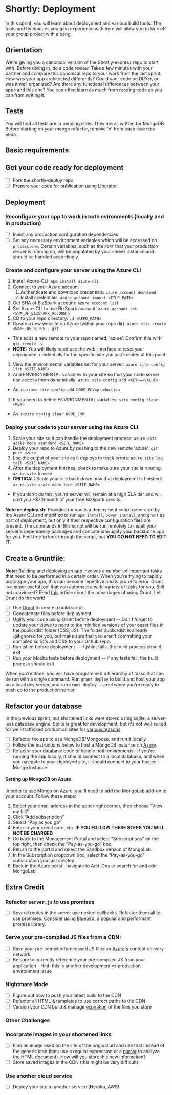 Shortly: Deployment
==============

In this sprint, you will learn about deployment and various build tools. The tools and techniques you gain experience with here will allow you to kick off your group project with a bang.

## Orientation

We're giving you a canonical version of the Shortly-express repo to start with. Before diving in, do a code review. Take a few minutes with your partner and compare this canonical repo to your work from the last sprint. How was your app architected differently? Could your code be DRYer, or was it well organized? Are there any functional differences between your apps and this one? You can often learn as much from reading code as you can from writing it.

## Tests

You will find all tests are in pending state. They are all written for MongoDB. Before starting on your mongo refactor, remove 'x' from each `describe` block.

## Basic requirements

## Get your code ready for deployment

 * [ ] Fork the shortly-deploy repo
 * [ ] Prepare your code for publication using [Liberator](https://github.com/hackreactor/curriculum/wiki/Publicizing-Your-Hack-Reactor-Repositories)

## Deployment

<!--  * [ ] Read about [how to use node modules](http://www.windowsazure.com/en-us/documentation/articles/nodejs-use-node-modules-windows-azure-apps/) with Azure.  -->

### Reconfigure your app to work in both evironments (locally and in production)

 * [ ] Inject any production configuration dependencies
 * [ ] Set any necessary environment variables which will be accessed on `process.env`. Certain variables, such as the `PORT` that your production server is running on, will be populated by your server instance and should be handled accordingly.

### Create and configure your server using the Azure CLI

1. Install Azure-CLI: `npm install azure-cli`
1. Connect to your Azure account
    1. Authenticate and download credentials: `azure account download`
    1. Install credentials: `azure account import <FILE_PATH>`
1. Get SHA of BizSpark account: `azure account list`
1. Set Azure-CLI to use BizSpark account: `azure account set <SHA_OF_BIZSPARK_ACCOUNT>`
1. CD to your repo directory: `cd <REPO_PATH>`
1. Create a new website on Azure (within your repo dir): `azure site create <NAME_OF_SITE> --git`
  - This adds a new remote to your repo named, 'azure'. Confirm this with `git remote -v`
  - __NOTE:__ You will likely need use the web-interface to reset your deployment credentials for the specific site you just created at this point
1. View the environmental variables set for your server: `azure site config list <SITE_NAME>`
1. Add ENVIRONMENTAL variables to your site so that your node server can access them dynamically: `azure site config add <KEY>=<VALUE>`  
 - As in: `azure site config add NODE_ENV=production`
1. If you need to delete ENVIRONMENTAL variables: `site config clear <KEY>` 
 - As in:`site config clear NODE_ENV`

### Deploy your code to your server using the Azure CLI

1. Scale your site so it can handle the deployment process: `azure site scale mode standard <SITE_NAME>`
1. Deploy your repo to Azure by pushing to the new remote 'azure': `git push azure`
1. Log the output of your site as it deploys to track errors: `azure site log tail <SITE_NAME>`
1. After the deployment finishes, check to make sure your site is running: `azure site browse`
1. __CRITICAL:__ Scale your site back down now that deployment is finished: `azure site scale mode free <SITE_NAME>`
  - If you don't do this, you're server will remain at a high SLA tier and will cost you ~$70/month of your free BizSpark credits.

**Note on deploy.sh:** Provided for you is a deployment script generated by the Azure CLI and modified to run `npm install`, `bower install`, and `grunt` as part of deployment, but only if their respective configuration files are present. The commands in this script will be run remotely to install your server's dependency packages and concatenate/uglify your backbone app for you. Feel free to look through the script, but **YOU DO NOT NEED TO EDIT IT**.


## Create a Gruntfile:

**Note:** Building and deploying an app involves a number of important tasks that need to be performed in a certain order. When you're trying to rapidly prototype your app, this can become repetitive and is prone to error. Grunt is a super useful tool that can automate a wide variety of tasks for you. Still not convinced? Read [this](http://24ways.org/2013/grunt-is-not-weird-and-hard/) article about the advantages of using Grunt. Let Grunt do the work!

 * [ ] Use [Grunt](http://gruntjs.com/) to create a build script
 * [ ] Concatenate files before deployment
 * [ ] Uglify your code using Grunt before deployment -- Don't forget to update your views to point to the minified versions of your asset files in the public/dist folder (CSS, JS). The folder public/dist is already .gitignored for you, but make sure that you aren't committing your compiled scripts and CSS to your Github repo.
 * [ ] Run jshint before deployment -- if jshint fails, the build process should exit
 * [ ] Run your Mocha tests before deployment -- if any tests fail, the build process should exit

When you're done, you will have programmed a hierarchy of tasks that can be run with a single command. Run `grunt deploy` to build and host your app on a local dev server, and run `grunt deploy --prod` when you're ready to push up to the production server

## Refactor your database

In the previous sprint, our shortened links were stored using sqlite, a server-less database engine. Sqlite is great for development, but it's not well suited for well-trafficked production sites for [various reasons](http://stackoverflow.com/questions/913067/sqlite-as-a-production-database-for-a-low-traffic-site).

  * [ ] Refactor the app to use MongoDB/Mongoose, and run it locally
  * [ ] Follow the instructions below to host a MongoDB instance on [Azure](http://www.windowsazure.com/en-us/documentation/articles/store-mongolab-web-sites-nodejs-store-data-mongodb/). 
  * [ ] Refactor your database code to handle both enviroments--if you're running the app locally, it should connect to a local database, and when you navigate to your deployed site, it should connect to your hosted Mongo instance

#### Setting up MongoDB on Azure

In order to use Mongo on Azure, you'll need to add the MongoLab add-on to your account. Follow these steps:
 1. Select your email address in the upper right corner, then choose “View my bill”
 2. Click “Add subscription”
 3. Select “Pay as you go”
 4. Enter in your credit card, etc. **IF YOU FOLLOW THESE STEPS YOU WILL NOT BE CHARGED**
 5. Go back to the Management Portal and select "Subscriptions" on
the top right, then check the "Pay-as-you-go" box.
 6. Return to the portal and select the Sandbox version of MongoLab.
 7. In the Subscription dropdown box, select the “Pay-as-you-go” subscription you just created.
 8. Back in the Azure portal, navigate to Add-Ons to search for and add MongoLab

## Extra Credit

### Refactor `server.js` to use promises

  * [ ] Several routes in the server use nested callbacks. Refactor them all to use promises. Consider using [Bluebird](https://github.com/petkaantonov/bluebird), a popular and performant promise library.

### Serve your pre-compiled JS files from a CDN:

 * [ ] Save your pre-compiled/processed JS files on [Azure's](http://www.windowsazure.com/en-us/documentation/articles/cdn-how-to-use/) content delivery network
 * [ ] Be sure to correctly reference your pre-compiled JS from your application - Hint: this is another development vs production environment issue

### Nightmare Mode

  * [ ] Figure out how to push your latest build to the CDN
  * [ ] Refactor all HTML & templates to use correct paths to the CDN
  * [ ] Version your CDN build & manage [expiration](http://msdn.microsoft.com/en-us/library/gg680306.aspx)  of the files you store

### Other Challenges

### Incorprate images in your shortened links

  * [ ] Find an image used on the site of the original url and use that instead of the generic icon (hint: use a regular expression or a [parser](http://stackoverflow.com/questions/7977945/html-parser-on-nodejs) to analyze the HTML document). How will you store this new information?
  * [ ] Store saved images in the CDN (this might be very difficult)

### Use another cloud service

 * [ ] Deploy your site to another service (Heroku, AWS)
